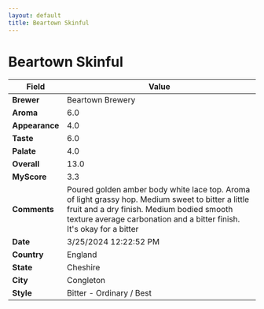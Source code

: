 ```yaml
---
layout: default
title: Beartown Skinful
---
```


# Beartown Skinful

| Field         | Value                                                                                                   |
|---------------|---------------------------------------------------------------------------------------------------------|
| **Brewer**    | Beartown Brewery                                                                                        |
| **Aroma**     | 6.0                                                                                         |
| **Appearance**| 4.0                                                                                    |
| **Taste**     | 6.0                                                                                         |
| **Palate**    | 4.0                                                                                        |
| **Overall**   | 13.0                                                                                       |
| **MyScore**   | 3.3                                                                                       |
| **Comments**  | Poured golden amber body white lace top. Aroma of light grassy hop. Medium sweet to bitter a little fruit and a dry finish. Medium bodied smooth texture average carbonation and a bitter finish. It's okay for a bitter                                                                                       |
| **Date**      | 3/25/2024 12:22:52 PM                                                                                          |
| **Country**   | England                                                                                       |
| **State**     | Cheshire                                                                                         |
| **City**      | Congleton                                                                                          |
| **Style**     | Bitter - Ordinary / Best                                                                                         |
